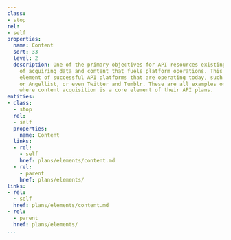```yaml
---
class:
- stop
rel:
- self
properties:
  name: Content
  sort: 33
  level: 2
  description: One of the primary objectives for API resources existing is in support
    of acquiring data and content that fuels platform operations. This is a very common
    element of successful API platforms that are operating today, such as Crunchbase
    or Angellist, or even Twitter and Tumblr. These are all examples of platforms
    where content acquisition is a core element of their API plans.
entities:
- class:
  - stop
  rel:
  - self
  properties:
    name: Content
  links:
  - rel:
    - self
    href: plans/elements/content.md
  - rel:
    - parent
    href: plans/elements/
links:
- rel:
  - self
  href: plans/elements/content.md
- rel:
  - parent
  href: plans/elements/
...
```

